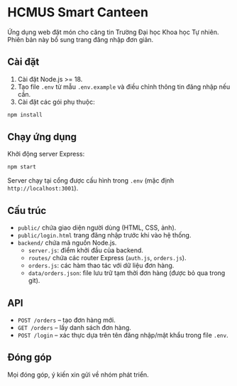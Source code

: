 # HCMUS Smart Canteen

Ứng dụng web đặt món cho căng tin Trường Đại học Khoa học Tự nhiên. Phiên bản này bổ sung trang đăng nhập đơn giản.

## Cài đặt

1. Cài đặt Node.js >= 18.
2. Tạo file `.env` từ mẫu `.env.example` và điều chỉnh thông tin đăng nhập nếu cần.
3. Cài đặt các gói phụ thuộc:

```bash
npm install
```

## Chạy ứng dụng

Khởi động server Express:

```bash
npm start
```

Server chạy tại cổng được cấu hình trong `.env` (mặc định `http://localhost:3001`).

## Cấu trúc

- `public/` chứa giao diện người dùng (HTML, CSS, ảnh).
- `public/login.html` trang đăng nhập trước khi vào hệ thống.
- `backend/` chứa mã nguồn Node.js.
  - `server.js`: điểm khởi đầu của backend.
  - `routes/` chứa các router Express (`auth.js`, `orders.js`).
  - `orders.js`: các hàm thao tác với dữ liệu đơn hàng.
  - `data/orders.json`: file lưu trữ tạm thời đơn hàng (được bỏ qua trong git).

## API

- `POST /orders` – tạo đơn hàng mới.
- `GET /orders` – lấy danh sách đơn hàng.
- `POST /login` – xác thực dựa trên tên đăng nhập/mật khẩu trong file `.env`.

## Đóng góp

Mọi đóng góp, ý kiến xin gửi về nhóm phát triển.
